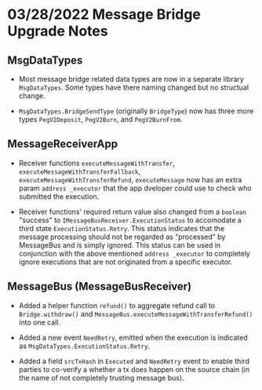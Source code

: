 # 03/28/2022 Message Bridge Upgrade Notes

## MsgDataTypes

- Most message bridge related data types are now in a separate library `MsgDataTypes`. Some types have there naming changed but no structual change.

- `MsgDataTypes.BridgeSendType` (originally `BridgeType`) now has three more types `PegV2Deposit`, `PegV2Burn`, and `PegV2BurnFrom`.

## MessageReceiverApp

- Receiver functions `executeMessageWithTransfer`, `executeMessageWithTransferFallback`, `executeMessageWithTransferRefund`, `executeMessage` now has an extra param `address _executor` that the app dveloper could use to check who submitted the execution.

- Receiver functions' required return value also changed from a `boolean` "success" to `IMessageBusReceiver.ExecutionStatus` to accomodate a third state `ExecutionStatus.Retry`. This status indicates that the message processing should not be regarded as "processed" by MessageBus and is simply ignored. This status can be used in conjunction with the above mentioned `address _executor` to completely ignore executions that are not originated from a specific executor.

## MessageBus (MessageBusReceiver)

- Added a helper function `refund()` to aggregate refund call to `Bridge.withdraw()` and `MessageBus.executeMessageWithTransferRefund()` into one call.

- Added a new event `NeedRetry`, emitted when the execution is indicated as `MsgDataTypes.ExecutionStatus.Retry`.

- Added a field `srcTxHash` in `Executed` and `NeedRetry` event to enable third parties to co-verify a whether a tx does happen on the source chain (in the name of not completely trusting message bus).
